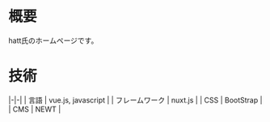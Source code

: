 # 概要

hatt氏のホームページです。

# 技術

|-|-|
| 言語 | vue.js, javascript |
| フレームワーク | nuxt.js |
| CSS | BootStrap |
| CMS | NEWT |
